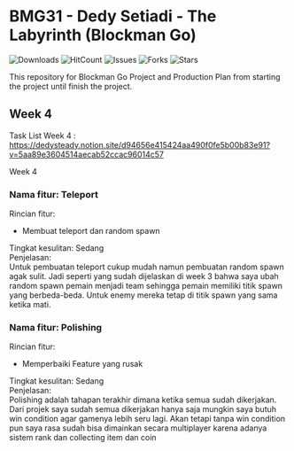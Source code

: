 # BMG31 - Dedy Setiadi - The Labyrinth (Blockman Go)

![Downloads](https://img.shields.io/github/downloads/dedysteady/BMG31-Dedy-Setiadi-TheLabyrinth/total)
![HitCount](https://hits.dwyl.com/dedysteady/BMG31-Dedy-Setiadi-TheLabyrinth.svg?style=flat&show=unique)
![Issues](https://img.shields.io/github/issues/dedysteady/BMG31-Dedy-Setiadi-TheLabyrinth)
![Forks](https://img.shields.io/github/forks/dedysteady/BMG31-Dedy-Setiadi-TheLabyrinth)
![Stars](https://img.shields.io/github/stars/dedysteady/BMG31-Dedy-Setiadi-TheLabyrinth)

This repository for Blockman Go Project and Production Plan from starting the project until finish the project.

## Week 4
Task List Week 4 : https://dedysteady.notion.site/d94656e415424aa490f0fe5b00b83e91?v=5aa89e3604514aecab52ccac96014c57

Week 4 <br>
### Nama fitur: Teleport <br>
Rincian fitur:
- Membuat teleport dan random spawn

Tingkat kesulitan: Sedang <br>
Penjelasan: <br>
Untuk pembuatan teleport cukup mudah namun pembuatan random spawn agak sulit. Jadi seperti yang sudah dijelaskan di week 3 bahwa saya ubah random spawn pemain menjadi team sehingga pemain memiliki titik spawn yang berbeda-beda. Untuk enemy mereka tetap di titik spawn yang sama ketika mati. <br>


### Nama fitur: Polishing <br>
Rincian fitur:
- Memperbaiki Feature yang rusak

Tingkat kesulitan: Sedang <br>
Penjelasan: <br>
Polishing adalah tahapan terakhir dimana ketika semua sudah dikerjakan. Dari projek saya sudah semua dikerjakan hanya saja mungkin saya butuh win condition agar gamenya lebih seru lagi. Akan tetapi tanpa win condition pun saya rasa sudah bisa dimainkan secara multiplayer karena adanya sistem rank dan collecting item dan coin <br>

